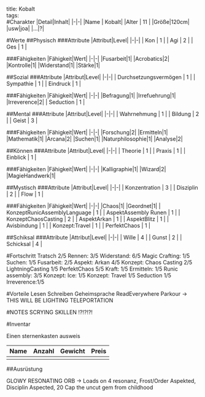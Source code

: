 title: Kobalt  
tags:   
#Charakter
|Detail|Inhalt|
|-|-|
|Name | Kobalt|
|Alter | 11 |
|Größe|120cm|
|usw|joa|
|...|?|

#Werte
##Physisch
###Attribute
|Attribut|Level|
|-|-|
| Kon | 1 |
| Agi | 2 |
| Ges | 1 |

###Fähigkeiten
|Fähigkeit|Wert|
|-|-|
|Fusarbeit|1|
|Acrobatics|2|
|Kontrolle|1|
|Widerstand|1|
|Stärke|1|

##Sozial
###Attribute 
|Attribut|Level|
|-|-|
| Durchsetzungsvermögen | 1 |
| Sympathie | 1 |
| Eindruck | 1 |


###Fähigkeiten
|Fähigkeit|Wert|
|-|-|
|Befragung|1|
|Irrefuehrung|1|
|Irreverence|2|
| Seduction | 1 | 

##Mental
###Attribute 
|Attribut|Level|
|-|-|
| Wahrnehmung | 1 |
| Bildung | 2 |
| Geist | 3 |


###Fähigkeiten
|Fähigkeit|Wert|
|-|-|
|Forschung|2|
|Ermitteln|1|
|Mathematik|1|
|Arcana|2|
|Suchen|1|
|Naturphilosophie|1|
|Analyse|2|


##Können
###Attribute 
|Attribut|Level|
|-|-|
| Theorie | 1 |
| Praxis | 1 |
| Einblick | 1 |


###Fähigkeiten
|Fähigkeit|Wert|
|-|-|
|Kalligraphie|1|
|Wizard|2|
|MagieHandwerk|1|

##Mystisch
###Attribute 
|Attribut|Level|
|-|-|
| Konzentration | 3 |
| Disziplin | 2 |
| Flow | 1 |

###Fähigkeiten
|Fähigkeit|Wert|
|-|-|
|Chaos|1|
|Geordnet|1|
| KonzeptRunicAssemblyLanguage | 1 |
| AspektAssembly Runen | 1 |
| KonzeptChaosCasting | 2 |
| AspektArkan | 1 |
| AspektBlitz | 1 |
| Avisbindung | 1 |
| Konzept:Travel | 1 |
| PerfektChaos | 1 | 

##Schiksal
###Attribute 
|Attribut|Level|
|-|-|
| Wille | 4 |
| Gunst | 2 |
| Schicksal | 4 |


#Fortschritt
Tratsch 2/5
Rennen: 3/5
Widerstand: 6/5
Magic Crafting: 1/5
Suchen: 1/5
Fusarbeit: 2/5
Aspekt: Arkan 4/5
Konzept: Chaos Casting 2/5
LightningCasting 1/5
PerfektChaos 5/5
Kraft: 1/5
Ermitteln: 1/5
Runic assembly: 3/5
Konzept: Ice: 1/5
Konzept: Travel 1/5
Seduction 1/5
Irreverence:1/5



#Vorteile
Lesen
Schreiben
Geheimsprache
ReadEverywhere
Parkour
-> THIS WILL BE LIGHTING TELEPORTATION

#NOTES
SCRYING SKILLEN !?!?!?!


#Inventar

Einen sternenkasten ausweis

|Name|Anzahl|Gewicht|Preis|
|---|---|---|---|
|||||

##Ausrüstung

GLOWY RESONATING ORB  -> Loads on 4 resonanz, Frost/Order Aspekted, Disciplin Aspected, 20 Cap
the uncut gem from childhood